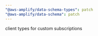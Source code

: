```yaml
---
"@aws-amplify/data-schema-types": patch
"@aws-amplify/data-schema": patch
---
```


client types for custom subscriptions
